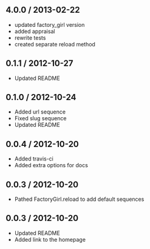 ## 4.0.0 / 2013-02-22

* updated factory_girl version
* added appraisal
* rewrite tests
* created separate reload method

## 0.1.1 / 2012-10-27

* Updated README

## 0.1.0 / 2012-10-24

* Added url sequence
* Fixed slug sequence
* Updated README

## 0.0.4 / 2012-10-20

* Added travis-ci
* Added extra options for docs

## 0.0.3 / 2012-10-20

* Pathed FactoryGirl.reload to add default sequences

## 0.0.3 / 2012-10-20

* Updated README
* Added link to the homepage
